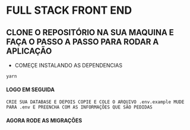 # FULL STACK FRONT END

## CLONE O REPOSITÓRIO NA SUA MAQUINA E FAÇA O PASSO A PASSO PARA RODAR A APLICAÇÃO


- COMEÇE INSTALANDO AS DEPENDENCIAS 

```
yarn
```


#### LOGO EM SEGUIDA

`CRIE SUA DATABASE E DEPOIS COPIE E COLE O ARQUIVO .env.example MUDE PARA .env E PREENCHA COM AS INFORMAÇÕES QUE SÃO PEDIDAS`

#### AGORA RODE AS MIGRAÇÕES
